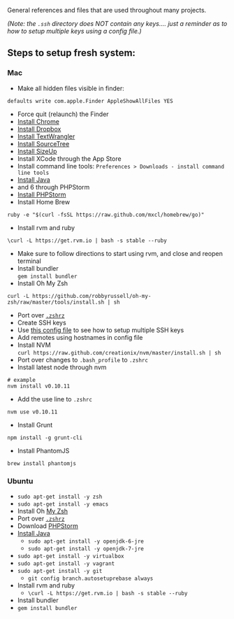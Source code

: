 General references and files that are used throughout many projects.

_(Note: the `.ssh` directory does NOT contain any keys.... just a reminder as to how to setup multiple keys using a config
file.)_

## Steps to setup fresh system:

### Mac

* Make all hidden files visible in finder:  
```
defaults write com.apple.Finder AppleShowAllFiles YES
```
 * Force quit (relaunch) the Finder
* [Install Chrome](https://www.google.com/intl/en/chrome/browser/)
* [Install Dropbox](https://www.dropbox.com/downloading?os=mac)
* [Install TextWrangler](http://www.barebones.com/products/textwrangler/)
* [Install SourceTree](http://www.sourcetreeapp.com/download/)
* [Install SizeUp](http://www.irradiatedsoftware.com/sizeup/)
* Install XCode through the App Store
 * Install command line tools: `Preferences > Downloads - install command line tools` 
* [Install Java](http://www.java.com/en/download/mac_download.jsp?locale=en)
 * and 6 through PHPStorm
* [Install PHPStorm](http://www.jetbrains.com/phpstorm/)
* Install Home Brew  
```
ruby -e "$(curl -fsSL https://raw.github.com/mxcl/homebrew/go)"
```
* Install rvm and ruby  
```
\curl -L https://get.rvm.io | bash -s stable --ruby
```
 * Make sure to follow directions to start using rvm, and close and reopen terminal
* Install bundler  
```gem install bundler```
* Install Oh My Zsh  
```
curl -L https://github.com/robbyrussell/oh-my-zsh/raw/master/tools/install.sh | sh
```
* Port over [`.zshrz`](https://github.com/pajtai/Reference/blob/master/.zshrc)
* Create SSH keys
 * Use [this config file](https://github.com/pajtai/Reference/blob/master/.ssh/config) to see how to setup multiple SSH
keys
 * Add remotes using hostnames in config file
* Install NVM  
```curl https://raw.github.com/creationix/nvm/master/install.sh | sh```
 * Port over changes to `.bash_profile` to `.zshrc`
 * Install latest node through nvm
```
# example
nvm install v0.10.11 
```
 * Add the use line to `.zshrc`
```
nvm use v0.10.11
```
* Install Grunt  
```
npm install -g grunt-cli
```
* Install PhantomJS  
```
brew install phantomjs
```

### Ubuntu
* `sudo apt-get install -y zsh`
* `sudo apt-get install -y emacs`
* Install Oh [My Zsh](https://github.com/robbyrussell/oh-my-zsh)
* Port over [`.zshrz`](https://github.com/pajtai/Reference/blob/master/.zshrc)
* Download [PHPStorm](http://www.jetbrains.com/phpstorm/)
* [Install Java](https://help.ubuntu.com/community/Java)
  * `sudo apt-get install -y openjdk-6-jre`  
  * `sudo apt-get install -y openjdk-7-jre`
* `sudo apt-get install -y virtualbox`
* `sudo apt-get install -y vagrant`
* `sudo apt-get install -y git`
  * `git config branch.autosetuprebase always`  
* Install rvm and ruby
  * `\curl -L https://get.rvm.io | bash -s stable --ruby`
 * Install bundler
  * `gem install bundler`
